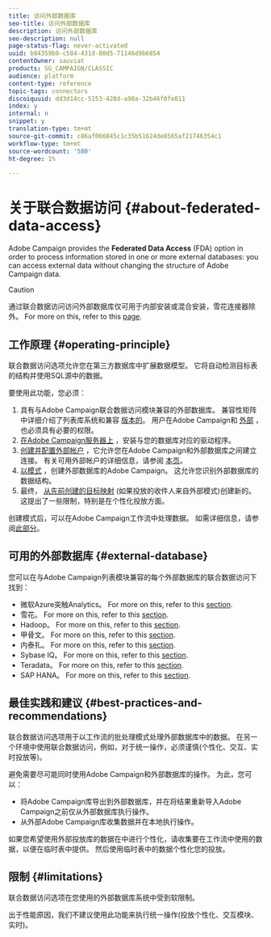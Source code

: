 ```yaml
---
title: 访问外部数据库
seo-title: 访问外部数据库
description: 访问外部数据库
seo-description: null
page-status-flag: never-activated
uuid: b84359b9-c584-431d-80d5-71146d9b6854
contentOwner: sauviat
products: SG_CAMPAIGN/CLASSIC
audience: platform
content-type: reference
topic-tags: connectors
discoiquuid: dd3d14cc-5153-428d-a98a-32b46f0fe811
index: y
internal: n
snippet: y
translation-type: tm+mt
source-git-commit: c86af066045c1c35b51624de8565af21746354c1
workflow-type: tm+mt
source-wordcount: '580'
ht-degree: 1%

---
```



# 关于联合数据访问 {#about-federated-data-access}

Adobe Campaign provides the **Federated Data Access** (FDA) option in order to process information stored in one or more external databases: you can access external data without changing the structure of Adobe Campaign data.

>[!CAUTION]
>
>通过联合数据访问访问外部数据库仅可用于内部安装或混合安装，雪花连接器除外。 For more on this, refer to this [page](https://helpx.adobe.com/campaign/kb/acc-on-prem-vs-hosted.html).

## 工作原理 {#operating-principle}

联合数据访问选项允许您在第三方数据库中扩展数据模型。 它将自动检测目标表的结构并使用SQL源中的数据。

要使用此功能，您必须：

1. 具有与Adobe Campaign联合数据访问模块兼容的外部数据库。 兼容性矩阵中详细介绍了列表库系统和兼容 [版本的](https://helpx.adobe.com/campaign/kb/compatibility-matrix.html)。 用户在Adobe Campaign和 [外部](../../platform/using/remote-database-access-rights.md) ，也必须具有必要的权限。
1. [在Adobe Campaign服务器上](../../platform/using/specific-configuration-database.md) ，安装与您的数据库对应的驱动程序。
1. [创建并配置外部帐户](../../platform/using/connecting-to-database.md) ，它允许您在Adobe Campaign和外部数据库之间建立连接。 有关可用外部帐户的详细信息，请参阅 [本页](../../platform/using/external-accounts.md)。
1. [以模式](../../platform/using/creating-data-schema.md) ，创建外部数据库的Adobe Campaign。 这允许您识别外部数据库的数据结构。
1. 最终， [从先前创建的目标映射](../../platform/using/defining-data-mapping.md) (如果投放的收件人来自外部模式)创建新的。 这提出了一些限制，特别是在个性化投放方面。

创建模式后，可以在Adobe Campaign工作流中处理数据。 如需详细信息，请参阅[此部分](../../workflow/using/accessing-an-external-database--fda-.md)。

## 可用的外部数据库 {#external-database}

您可以在与Adobe Campaign列表模块兼容的每个外部数据库的联合数据访问下找到：

* 微软Azure突触Analytics。 For more on this, refer to this [section](../../platform/using/specific-configuration-database.md#azure-external).
* 雪花。 For more on this, refer to this [section](../../platform/using/specific-configuration-database.md#configure-access-to-snowflake).
* Hadoop。 For more on this, refer to this [section](../../platform/using/specific-configuration-database.md#configure-access-to-hadoop-3).
* 甲骨文。 For more on this, refer to this [section](../../platform/using/specific-configuration-database.md#configure-access-to-oracle).
* 内泰扎。 For more on this, refer to this [section](../../platform/using/specific-configuration-database.md#configure-access-to-netezza).
* Sybase IQ。 For more on this, refer to this [section](../../platform/using/specific-configuration-database.md#configure-access-to-sybase-iq).
* Teradata。 For more on this, refer to this [section](../../platform/using/specific-configuration-database.md#configure-access-to-teradata).
* SAP HANA。 For more on this, refer to this [section](../../platform/using/specific-configuration-database.md).

## 最佳实践和建议 {#best-practices-and-recommendations}

联合数据访问选项用于以工作流的批处理模式处理外部数据库中的数据。 在另一个环境中使用联合数据访问，例如，对于统一操作，必须谨慎(个性化、交互、实时投放等)。

避免需要尽可能同时使用Adobe Campaign和外部数据库的操作。 为此，您可以：

* 将Adobe Campaign库导出到外部数据库，并在将结果重新导入Adobe Campaign之前仅从外部数据库执行操作。
* 从外部Adobe Campaign库收集数据并在本地执行操作。

如果您希望使用外部投放库的数据在中进行个性化，请收集要在工作流中使用的数据，以便在临时表中提供。 然后使用临时表中的数据个性化您的投放。

## 限制 {#limitations}

联合数据访问选项在您使用的外部数据库系统中受到软限制。

出于性能原因，我们不建议使用此功能来执行统一操作(投放个性化、交互模块、实时)。
